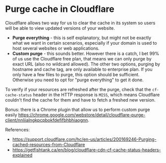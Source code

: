 # Purge cache in Cloudflare

Cloudflare allows two way for us to clear the cache in its system so
users will be able to view updated versions of your website.

- **Purge everything** - this is self explanatory, but might not be exactly
  what we want in certain scenarios, especially if your domain is used to
  host several websites or web applications.
- **Custom purge** - this sounds better. However there is a catch, I bet 99%
  of us use the Cloudflare free plan, that means we can only purge by
  exact URL (also no wildcard allowed). The other two options, purging by 
  hostname and cache tag, are only available to enterprise plan. If you
  only have a few files to purge, this option should be sufficient. Otherwise
  you need to opt for "purge everything" to get it done.

To verify if your resources are refreshed after the purge, check that the
`cf-cache-status` header in the HTTP response is `MISS`, which means Cloudflare
couldn't find the cache for them and have to fetch a freshed new version.

Bonus: there is a Chrome plugin that allow us to perform custom purge easily
https://chrome.google.com/webstore/detail/cloudflare-purge-client/nnliialngkpcpbokfdefifbhbhiaognn.

References:
- https://support.cloudflare.com/hc/en-us/articles/200169246-Purging-cached-resources-from-Cloudflare
- https://getfishtank.ca/en/blog/cloudflare-cdn-cf-cache-status-headers-explained
